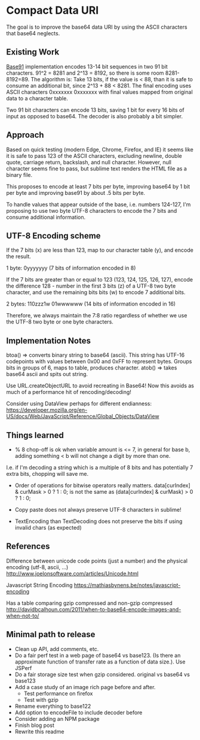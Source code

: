Compact Data URI
================

The goal is to improve the base64 data URI by using the ASCII characters that base64 neglects.

Existing Work
-------------
[Base91](http://base91.sourceforge.net/) implementation encodes 13-14 bit sequences in two 91 bit
characters. 91^2 = 8281 and 2^13 = 8192, so there is some room 8281-8192=89. The algorithm is:
Take 13 bits, if the value is < 88, than it is safe to consume an additional bit, since 2^13 + 88 <
8281. The final encoding uses ASCII characters
0xxxxxxx 0xxxxxxx with final values mapped from original data to a character table.

Two 91 bit characters can encode 13 bits, saving 1 bit for every 16 bits of input as opposed to
base64. The decoder is also probably a bit simpler.

Approach
--------

Based on quick testing (modern Edge, Chrome, Firefox, and IE) it seems like it is safe to pass
123 of the ASCII characters, excluding newline, double quote, carriage return, backslash, and null
character. However, null character seems fine to pass, but sublime text renders the HTML file as
a binary file.

This proposes to encode at least 7 bits per byte, improving base64 by 1 bit per byte and improving
base91 by about .5 bits per byte.

To handle values that appear outside of the base, i.e. numbers 124-127, I'm proposing to use two
byte UTF-8 characters to encode the 7 bits and consume additional information.

UTF-8 Encoding scheme
---------------------

If the 7 bits (x) are less than 123, map to our character table (y), and
encode the result.

1 byte: 0yyyyyyy (7 bits of information encoded in 8)

If the 7 bits are greater than or equal to 123 (123, 124, 125, 126, 127), encode the difference
128 - number in the first 3 bits (z) of a UTF-8 two byte character, and use the remaining bits
bits (w) to encode 7 additional bits.

2 bytes: 110zzz1w 01wwwwww (14 bits of information encoded in 16)

Therefore, we always maintain the 7:8 ratio regardless of whether we use the UTF-8 two byte or one
byte characters.

Implementation Notes
--------------------
btoa() => converts binary string to base64 (ascii). This string has UTF-16 codepoints with values between 0x00 and 0xFF to represent bytes. Groups bits in groups of 6, maps to table, produces character.
atob() => takes base64 ascii and spits out string.

Use URL.createObjectURL to avoid recreating in Base64! Now this avoids as much of a performance hit
of rencoding/decoding!

Consider using DataView perhaps for different endianness:
https://developer.mozilla.org/en-US/docs/Web/JavaScript/Reference/Global_Objects/DataView


Things learned
--------------
- % 8 chop-off is ok when variable amount is <= 7, in general for base b, adding something < b will
not change a digit by more than one.

I.e. if I'm decoding a string which is a multiple of 8 bits and has potentially 7 extra bits,
chopping will save me.

- Order of operations for bitwise operators really matters.
data[curIndex] & curMask > 0 ? 1 : 0;
is not the same as
(data[curIndex] & curMask) > 0 ? 1 : 0;

- Copy paste does not always preserve UTF-8 characters in sublime!

- TextEncoding than TextDecoding does not preserve the bits if using invalid chars (as expected)

References
----------
Difference between unicode code points (just a number) and the physical encoding (utf-8, ascii, ...)
http://www.joelonsoftware.com/articles/Unicode.html

Javascript String Encoding
https://mathiasbynens.be/notes/javascript-encoding

Has a table comparing gzip compressed and non-gzip compressed
http://davidbcalhoun.com/2011/when-to-base64-encode-images-and-when-not-to/


Minimal path to release
-----------------------
- Clean up API, add comments, etc.
- Do a fair perf test in a web page of base64 vs base123. (Is there an approximate function of
transfer rate as a function of data size.). Use JSPerf
- Do a fair storage size test when gzip considered. original vs base64 vs base123
- Add a case study of an image rich page before and after.
    - Test performance on firefox
    - Test with gzip
- Rename everything to base122
- Add option to encodeFile to include decoder before </body>
- Consider adding an NPM package
- Finish blog post
- Rewrite this readme